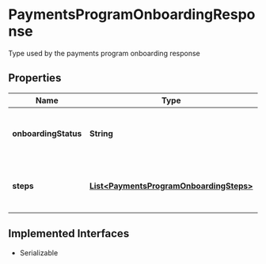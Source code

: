 

# PaymentsProgramOnboardingResponse

Type used by the payments program onboarding response
## Properties

Name | Type | Description | Notes
------------ | ------------- | ------------- | -------------
**onboardingStatus** | **String** | This enumeration value indicates the eligibility of payment onboarding for the registered site. For implementation help, refer to &lt;a href&#x3D;&#39;https://developer.ebay.com/api-docs/sell/account/types/api:PaymentsProgramOnboardingStatus&#39;&gt;eBay API documentation&lt;/a&gt; |  [optional]
**steps** | [**List&lt;PaymentsProgramOnboardingSteps&gt;**](PaymentsProgramOnboardingSteps.md) | An array of the active process steps for payment onboarding and the status of each step. This array includes the step &lt;strong&gt;name&lt;/strong&gt;, step &lt;strong&gt;status&lt;/strong&gt;, and a &lt;strong&gt;webUrl&lt;/strong&gt; to the &lt;code&gt;IN_PROGRESS&lt;/code&gt; step. The step names are returned in sequential order.  |  [optional]


## Implemented Interfaces

* Serializable


